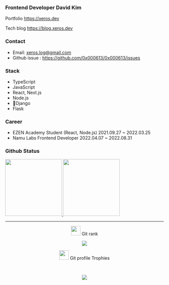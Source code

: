 ### Frontend Developer David Kim

Portfolio
https://xeros.dev

Tech blog
https://blog.xeros.dev
  
### Contact
- Email: xeros.log@gmail.com
- Github issue : https://github.com/0x000613/0x000613/issues

### Stack
- TypeScript
- JavaScript
- React, Next.js
- Node.js
- Django
- Flask

### Career

- EZEN Academy Student (React, Node.js) 2021.09.27 ~ 2022.03.25
- Namu Labs Frontend Developer 2022.04.07 ~ 2022.08.31

### Github Status

<p aligin="center">
    <a href="https://github.com/0x000613">
        <img height="180em" src="https://github-readme-stats-eight-theta.vercel.app/api/top-langs/?username=0x000613&layout=compact&langs_count=8&theme=tokyonight"/>
        <img height="180em" src="https://github-readme-stats-eight-theta.vercel.app/api?username=0x000613&show_icons=true&theme=tokyonight&include_all_commits=true&count_private=true"/>
    </a>
</p>

<hr>
<p align="center">
    <img src="https://media.giphy.com/media/QaMcXSekUWx7aogAUr/giphy.gif" width="30" />&nbsp;Git rank
</p>
<p align="center">
    <a href="https://opgc.me/#/users/0x000613" target="_blank"><img src="https://api.opgc.me/githubs/users/0x000613/tag/?theme=basic" /></a>
</p>
<p align="center">
    <img src="https://media.giphy.com/media/QaMcXSekUWx7aogAUr/giphy.gif" width="30" />&nbsp;Git profile Trophies
</p>
<br>
<p align="center">
    <img src="https://github-profile-trophy.vercel.app/?username=0x000613&theme=juicyfresh&no-bg=true" />
</p>











